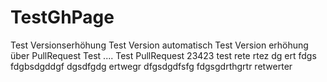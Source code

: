 # TestGhPage

Test Versionserhöhung
Test Version automatisch
Test Version erhöhung über PullRequest
Test ....
Test PullRequest
23423
test
rete
rtez
dg
ert
fdgs
fdgbsdgddgf
dgsdfgdg
ertwegr
dfgsdgdfsfg
fdgsgdrthgrtr
retwerter

